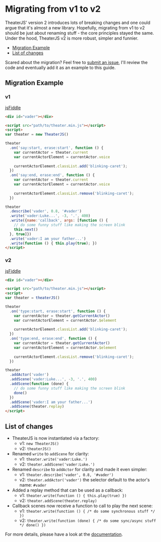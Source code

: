 # Migrating from v1 to v2

TheaterJS' version 2 introduces lots of breaking changes and one could argue that it's almost a new library.
Hopefully, migrating from v1 to v2 should be just about renaming stuff - the core principles stayed the same.
Under the hood, TheaterJS v2 is more robust, simpler and funnier.

* [Migration Example](https://github.com/Zhouzi/TheaterJS/blob/master/MIGRATING.md#migration-example)
* [List of changes](https://github.com/Zhouzi/TheaterJS/blob/master/MIGRATING.md#list-of-changes)

Scared about the migration?
Feel free to [submit an issue](https://github.com/Zhouzi/TheaterJS/issues), I'll review the code and eventually add it as an example to this guide.

## Migration Example

### v1

[jsFiddle](http://jsfiddle.net/vtf5ueg1/)

```html
<div id="vader"></div>

<script src="path/to/theater.min.js"></script>
<script>
var theater = new TheaterJS()

theater
  .on('say:start, erase:start', function () {
    var currentActor = theater.current
    var currentActorElement = currentActor.voice
        
    currentActorElement.classList.add('blinking-caret');
  })
  .on('say:end, erase:end', function () {
    var currentActor = theater.current
    var currentActorElement = currentActor.voice
        
    currentActorElement.classList.remove('blinking-caret');
  })

theater
  .describe('vader', 0.8, '#vader')
  .write('vader:Luke...', -3, '.', 400)
  .write({name:'callback', args: [function () {
    // do some funny stuff like making the screen blink
    this.next()
  }, true]})
  .write('vader:I am your father...')
  .write(function () { this.play(true); })
</script>
```

### v2

[jsFiddle](http://jsfiddle.net/vtf5ueg1/1/)

```html
<div id="vader"></div>

<script src="path/to/theater.min.js"></script>
<script>
var theater = theaterJS()

theater
  .on('type:start, erase:start', function () {
    var currentActor = theater.getCurrentActor()
    var currentActorElement = currentActor.$element
    
    currentActorElement.classList.add('blinking-caret');
  })
  .on('type:end, erase:end', function () {
    var currentActor = theater.getCurrentActor()
    var currentActorElement = currentActor.$element
    
    currentActorElement.classList.remove('blinking-caret');
  })

theater
  .addActor('vader')
  .addScene('vader:Luke...', -3, '.', 400)
  .addScene(function (done) {
    // do some funny stuff like making the screen blink
    done()
  })
  .addScene('vader:I am your father...')
  .addScene(theater.replay)
</script>
```

## List of changes

* TheaterJS is now instantiated via a factory:
  * v1: `new TheaterJS()`
  * v2: `theaterJS()`
* Renamed `write` to `addScene` for clarity:
  * v1: `theater.write('vader:Luke.')`
  * v2: `theater.addScene('vader:Luke.')`
* Renamed `describe` to `addActor` for clarity and made it even simpler:
  * v1: `theater.describe('vader', 0.8, '#vader')`
  * v2: `theater.addActor('vader')` the selector default to the actor's name: `#vader`
* Added a replay method that can be used as a callback:
  * v1: `theater.write(function () { this.play(true) })`
  * v2: `theater.addScene(theater.replay)`
* Callback scenes now receive a function to call to play the next scene:
  * v1: `theater.write(function () { /* do some synchronous stuff */ })`
  * v2: `theater.write(function (done) { /* do some sync/async stuff */ done() })`
  
For more details, please have a look at the [documentation](https://github.com/Zhouzi/TheaterJS#documentation).

